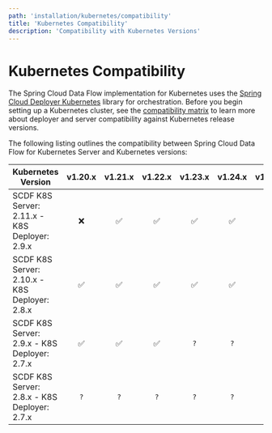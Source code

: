 ```yaml
---
path: 'installation/kubernetes/compatibility'
title: 'Kubernetes Compatibility'
description: 'Compatibility with Kubernetes Versions'
---
```


# Kubernetes Compatibility

The Spring Cloud Data Flow implementation for Kubernetes uses the
[Spring Cloud Deployer Kubernetes](https://github.com/spring-cloud/spring-cloud-deployer/tree/main/spring-cloud-deployer-kubernetes)
library for orchestration. Before you begin setting up a Kubernetes
cluster, see the [compatibility matrix](https://github.com/spring-cloud/spring-cloud-deployer/tree/main/spring-cloud-deployer-kubernetes#kubernetes-compatibilit)
to learn more about deployer and server compatibility against Kubernetes
release versions.

The following listing outlines the compatibility between Spring Cloud
Data Flow for Kubernetes Server and Kubernetes versions:

| Kubernetes Version                            | v1.20.x | v1.21.x | v1.22.x | v1.23.x | v1.24.x | v1.25.x | v1.26.x | v1.27.x | v1.28.x | v1.29.x | v1.39.x |
|-----------------------------------------------|:-------:|:-------:|:-------:|:-------:|:-------:|:-------:|:-------:|:-------:|:-------:|:-------:|:-------:|
| SCDF K8S Server: 2.11.x - K8S Deployer: 2.9.x |   ❌    |   ✅    |   ✅    |    ✅   |    ✅   |    ✅   |    ✅   |    ✅   |    ✅   |    ✅   |    ✅   |
| SCDF K8S Server: 2.10.x - K8S Deployer: 2.8.x |   ✅    |   ✅    |   ✅    |    ✅   |    ✅   |    ❌   |    ❌   |    ❌   |    ❌   |    ❌   |    ❌   | 
| SCDF K8S Server: 2.9.x - K8S Deployer: 2.7.x  |   ✅    |   ✅    |   ✅    |   `?`   |   `?`   |    ❌   |    ❌   |    ❌   |    ❌   |    ❌   |    ❌   |
| SCDF K8S Server: 2.8.x - K8S Deployer: 2.7.x  |   `?`   |   `?`   |   `?`   |   `?`   |   `?`   |    ❌   |    ❌   |    ❌   |    ❌   |    ❌   |    ❌   |
